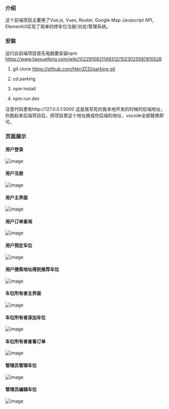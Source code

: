 ### 介绍

这个前端项目主要用了Vue.js, Vuex, Router, Google Map Javascript API, ElementUI实现了简单的停车位注册/浏览/管理系统。

### 安装

运行此前端项目首先电脑要安装npm https://www.liaoxuefeng.com/wiki/1022910821149312/1023025597810528

1. git clone https://github.com/HerrZCD/parking.git

2. cd parking

3. npm install

4. npm run dev

注意代码里有http://127.0.0.1:5000 这是我写死的我本地开发的时候的后端地址，你跑起来后端项目后，把项目里这个地址换成你后端的地址，vscode全部替换即可。

### 页面展示

#### 用户登录
![image](https://user-images.githubusercontent.com/52160025/233064066-dac6bb48-90f9-4fa5-899f-9051ddbef975.png)

#### 用户注册
![image](https://user-images.githubusercontent.com/52160025/233064220-77ae975c-2471-43f0-ac78-1fda963e5306.png)

#### 用户主界面
![image](https://user-images.githubusercontent.com/52160025/233064349-ee4334dd-62bc-4001-8e3f-183bde083b5e.png)

#### 用户订单查询
![image](https://user-images.githubusercontent.com/52160025/233064476-aad64c7c-2d84-4da8-9172-e76275ab8c7e.png)

#### 用户预定车位
![image](https://user-images.githubusercontent.com/52160025/233065349-2d71da75-bb3a-488a-8129-4c30dd9bba85.png)

#### 用户搜索地址得到推荐车位
![image](https://user-images.githubusercontent.com/52160025/233065531-25f8336f-c4d0-4d97-9478-bc9672846d4c.png)


#### 车位所有者主界面
![image](https://user-images.githubusercontent.com/52160025/233064681-abc0c09e-96d4-44ca-87df-3614f4837754.png)

#### 车位所有者添加车位
![image](https://user-images.githubusercontent.com/52160025/233064788-ce09fe8d-cc57-419e-a627-133dc47ca7f5.png)

#### 车位所有者查看订单
![image](https://user-images.githubusercontent.com/52160025/233064834-dae9094b-442d-4744-9410-b8f65f8cad5a.png)

#### 管理员管理车位
![image](https://user-images.githubusercontent.com/52160025/233064969-54eae3a6-7d29-49d7-94ef-8cf1f909ffbd.png)

#### 管理员编辑车位
![image](https://user-images.githubusercontent.com/52160025/233065091-a6ab7c3b-e4e7-4ead-901c-242d78bc4fec.png)


